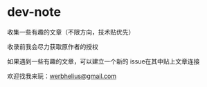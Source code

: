 # dev-note

收集一些有趣的文章（不限方向，技术贴优先）

收录前我会尽力获取原作者的授权

如果遇到一些有趣的文章，可以建立一个新的 issue在其中贴上文章连接

欢迎找我来玩：werbhelius@gmail.com
